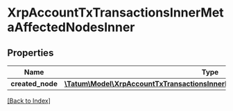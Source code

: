 # XrpAccountTxTransactionsInnerMetaAffectedNodesInner

## Properties

Name | Type | Description | Notes
------------ | ------------- | ------------- | -------------
**created_node** | [**\Tatum\Model\XrpAccountTxTransactionsInnerMetaAffectedNodesInnerCreatedNode**](XrpAccountTxTransactionsInnerMetaAffectedNodesInnerCreatedNode.md) |  | [optional]

[[Back to Index]](../index.md)
